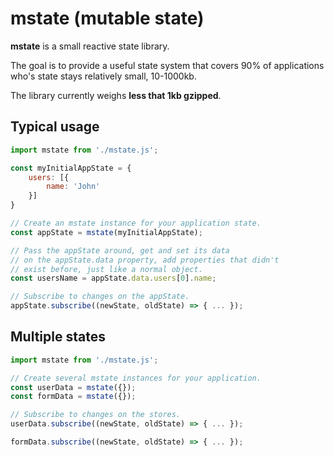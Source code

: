 # mstate (mutable state)
**mstate** is a small reactive state library.

The goal is to provide a useful state system that covers 90% of applications who's state stays relatively small, 10-1000kb.

The library currently weighs **less that 1kb gzipped**.

## Typical usage

```js
import mstate from './mstate.js';

const myInitialAppState = {
    users: [{
        name: 'John'
    }]
}

// Create an mstate instance for your application state.
const appState = mstate(myInitialAppState);

// Pass the appState around, get and set its data 
// on the appState.data property, add properties that didn't
// exist before, just like a normal object.
const usersName = appState.data.users[0].name;

// Subscribe to changes on the appState.
appState.subscribe((newState, oldState) => { ... });
```

## Multiple states

```js
import mstate from './mstate.js';

// Create several mstate instances for your application.
const userData = mstate({});
const formData = mstate({});

// Subscribe to changes on the stores.
userData.subscribe((newState, oldState) => { ... });

formData.subscribe((newState, oldState) => { ... });
```
